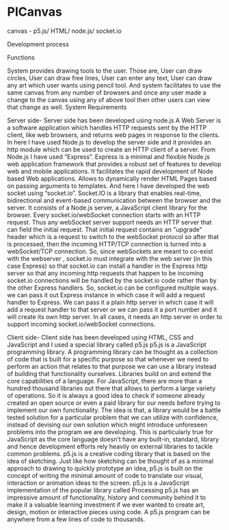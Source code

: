 # PICanvas
canvas - p5.js/ HTML/ node.js/ socket.io

Development process

Functions

System provides drawing tools to the user. Those are, User can draw circles, User can draw free lines, User can enter any text, User can draw any art which user wants using pencil tool.
And system facilitates to use the same canvas from any number of browsers and once any user made a change to the canvas using any of above tool then other users can view that change as well.
System Requirements

Server side- Server side has been developed using node.js A Web Server is a software application which handles HTTP requests sent by the HTTP client, like web browsers, and returns web pages in response to the clients. In here I have used Node.js to develop the server side and it provides an http module which can be used to create an HTTP client of a server. From Node.js I have used “Express”. Express is a minimal and flexible Node.js web application framework that provides a robust set of features to develop web and mobile applications. It facilitates the rapid development of Node based Web applications. Allows to dynamically render HTML Pages based on passing arguments to templates. And here I have developed the web socket using “socket.io”. Socket.IO is a library that enables real-time, bidirectional and event-based communication between the browser and the server. It consists of a Node.js server, a JavaScript client library for the browser. Every socket.io/webSocket connection starts with an HTTP request. Thus any webSocket server support needs an HTTP server that can field the initial request. That initial request contains an "upgrade" header which is a request to switch to the webSocket protocol so after that is processed, then the incoming HTTP/TCP connection is turned into a webSocket/TCP connection. So, since webSockets are meant to co-exist with the webserver , socket.io must integrate with the web server (in this case Express) so that socket.io can install a handler in the Express http server so that any incoming http requests that happen to be incoming socket.io connections will be handled by the socket.io code rather than by the other Express handlers. So, socket.io can be configured multiple ways. we can pass it out Express instance in which case it will add a request handler to Express. We can pass it a plain http server in which case it will add a request handler to that server or we can pass it a port number and it will create its own http server. In all cases, it needs an http server in order to support incoming socket.io/webSocket connections.

Client side- Client side has been developed using HTML, CSS and JavaScript and I used a special library called p5.js
p5.js is a JavaScript programming library. A programming library can be thought as a collection of code that is built for a specific purpose so that whenever we need to perform an action that relates to that purpose we can use a library instead of building that functionality ourselves. Libraries build on and extend the core capabilities of a language. For JavaScript, there are more than a hundred thousand libraries out there that allows to perform a large variety of operations. So it is always a good idea to check if someone already created an open source or even a paid library for our needs before trying to implement our own functionality. The idea is that, a library would be a battle tested solution for a particular problem that we can utilize with confidence, instead of devising our own solution which might introduce unforeseen problems into the program we are developing. This is particularly true for JavaScript as the core language doesn’t have any built-in, standard, library and hence development efforts rely heavily on external libraries to tackle common problems. p5.js is a creative coding library that is based on the idea of sketching. Just like how sketching can be thought of as a minimal approach to drawing to quickly prototype an idea, p5.js is built on the concept of writing the minimal amount of code to translate our visual, interaction or animation ideas to the screen. p5.js is a JavaScript implementation of the popular library called Processing p5.js has an impressive amount of functionality, history and community behind it to make it a valuable learning investment if we ever wanted to create art, design, motion or interactive pieces using code. A p5.js program can be anywhere from a few lines of code to thousands.
